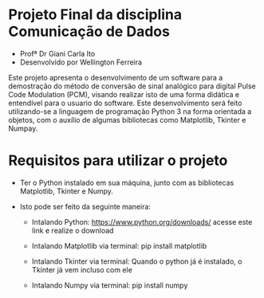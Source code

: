 # Projeto Final da disciplina Comunicação de Dados 

- Profª Dr Giani Carla Ito
- Desenvolvido por Wellington Ferreira


Este projeto apresenta o desenvolvimento de um software para a demostração do método de conversão de sinal analógico para digital Pulse Code Modulation (PCM), visando realizar isto de uma forma didática e entendível para o usuario do software. Este desenvolvimento será feito utilizando-se a linguagem de programação Python 3 na forma orientada a objetos, com o auxílio de algumas bibliotecas como Matplotlib, Tkinter e Numpay.

# Requisitos para utilizar o projeto

- Ter o Python instalado em sua máquina, junto com as bibliotecas Matplotlib, Tkinter e Numpy.

- Isto pode ser feito da seguinte maneira:
  - Intalando Python: https://www.python.org/downloads/ acesse este link e realize o download
  
  - Intalando Matplotlib via terminal: pip install matplotlib
  
  - Intalando Tkinter via terminal: Quando o python já é instalado, o Tkinter já vem incluso com ele
  
  - Intalando Numpy via terminal: pip install numpy
